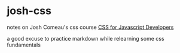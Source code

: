 # josh-css

notes on Josh Comeau's css course [CSS for Javascript Developers](https://css-for-js.dev/)

a good excuse to practice markdown while relearning some css fundamentals
